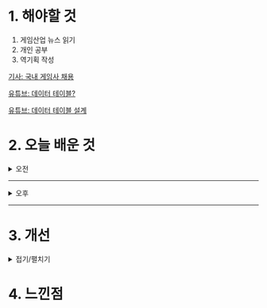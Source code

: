 
# 1. 해야할 것

1. 게임산업 뉴스 읽기 
2. 개인 공부  
3. 역기획 작성

[기사: 국내 게임사 채용](https://www.gamemeca.com/view.php?gid=1753440)

[유튜브: 데이터 테이블?](https://www.youtube.com/watch?v=K05IdBN0vTI)

[유튜브: 데이터 테이블 설계](https://www.youtube.com/watch?v=X4dClLSaFB8&t=855s)




# 2. 오늘 배운 것

<details>
<summary>오전</summary>

## 오늘의 뉴스
### 국내 게임사 채용
![image](https://github.com/user-attachments/assets/925f268a-b488-4a78-a9d2-42bce79ed4a2)

재밌는 게임들이 많이 개발되고 있다.\
내가 이렇게 포트폴리오를 만드는 중에 말이다.

아무리 생각해도 경력만 뽑는 P의 거짓팀에는 들어갈 수가 없다.\
그렇다면 내가 준비해야할 것은 무엇일까? 빨리 취업해서 경력을 쌓는 것이다.


</details>

****

<details>
<summary>오후</summary>

## 역기획서 작성
### 데이터 테이블
![image](https://github.com/user-attachments/assets/ba46278d-f80d-48c1-927c-f91591d7cad6)

</details>

****


# 3. 개선


<details>
<summary>접기/펼치기</summary>


</details>



# 4. 느낀점


